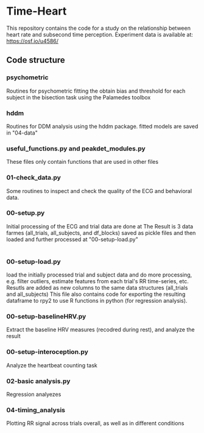 # Time-Heart #

This repository contains the code for a study on the relationship between heart rate and subsecond time perception. Experiment data is available at: https://osf.io/u4586/
<br/>	

## Code structure ##


### psychometric
Routines for psychometric fitting the obtain bias and threshold for each subject in the bisection task using the Palamedes toolbox
<br/>

### hddm
Routines for DDM analysis using the hddm package.
fitted models are saved in "04-data"
<br/>


### useful_functions.py and peakdet_modules.py
These files only contain functions that are used in other files
<br/>

### 01-check_data.py
Some routines to inspect and check the quality of the ECG and behavioral data.
<br/>

### 00-setup.py
Initial processing of the ECG and trial data are done at
The Result is 3 data farmes (all_trials, all_subjects, and df_blocks) saved as pickle files and then loaded and further processed at "00-setup-load.py"\
<br/>

### 00-setup-load.py
load the initially processed trial and subject data and do more processing, e.g. filter outliers, estimate features from each trial's RR time-series, etc. 
Resutls are added as new columns to the same data structures (all_trials and all_subjects)
This file also contains code for exporting the resulting dataframe to rpy2 to use R functions in python (for regression analysis).
<br/>

### 00-setup-baselineHRV.py
Extract the baseline HRV measures (recodred during rest), and analyze the result

### 00-setup-interoception.py
Analyze the heartbeat counting task
<br/>

### 02-basic analysis.py
Regression analyezes
<br/>


### 04-timing_analysis
Plotting RR signal across trials overall, as well as in different conditions
<br/>
